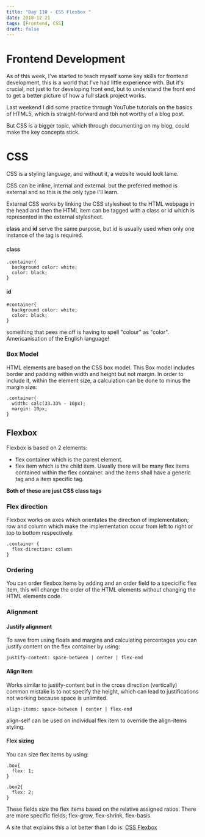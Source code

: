 ```yaml
---
title: "Day 110 - CSS Flexbox "
date: 2018-12-21
tags: [Frontend, CSS]
draft: false
---
```

# Frontend Development

As of this week, I've started to teach myself some key skills for frontend development, this is a world that I've had little experience with. But it's crucial, not just to for developing front end, but to understand the front end to get a better picture of how a full stack project works.

Last weekend I did some practice through YouTube tutorials on the basics of HTML5, which is straight-forward and tbh not worthy of a blog post.

But CSS is a bigger topic, which through documenting on my blog, could make the key concepts stick.

# CSS

CSS is a styling language, and without it, a website would look lame.

CSS can be inline, internal and external. but the preferred method is external and so this is the only type I'll learn.

External CSS works by linking the CSS stylesheet to the HTML webpage in the head and then the HTML item can be tagged with a class or id which is represented in the external stylesheet.

**class** and **id** serve the same purpose, but id is usually used when only one instance of the tag is required.

#### class

```
.container{
  background color: white;
  color: black;
}
```

#### id

```
#container{
  background color: white;
  color: black;
}
```

something that pees me off is having to spell "colour" as "color".  Americanisation of the English language!

### Box Model

HTML elements are based on the CSS box model. This Box model includes border and padding within width and height but not margin.
In order to include it, within the element size, a calculation can be done to minus the margin size:

```
.container{
  width: calc(33.33% - 10px);
  margin: 10px;
}
```

## Flexbox

Flexbox is based on 2 elements:

- flex container which is the parent element.
- flex item which is the child item. Usually there will be many flex items contained within the flex container. and the items shall have a generic tag and a item specific tag.

**Both of these are just CSS class tags**

### Flex direction
Flexbox works on axes which orientates the direction of implementation; row and column which make the implementation occur from left to right or top to bottom respectively.

```
.container {
  flex-direction: column
}
```

### Ordering

You can order flexbox items by adding and an order field to a specicific flex item, this will change the order of the HTML elements without changing the HTML elements code.

### Alignment

#### Justify alignment

To save from using floats and margins and calculating percentages you can justify content on the flex container by using:
```
justify-content: space-between | center | flex-end
```

#### Align item
Works similar to justify-content but in the cross direction (vertically)
common mistake is to not specify the height, which can lead to justifications not working because space is unlimited.
```
align-items: space-between | center | flex-end
```
align-self can be used on individual flex item to override the align-items styling.

#### Flex sizing

You can size flex items by using:
```
.box{
  flex: 1;
}

.box2{
  flex: 2;
}
```
These fields size the flex items based on the relative assigned ratios.
There are more specific fields; flex-grow, flex-shrink, flex-basis.

A site that explains this a lot better than I do is:
[CSS Flexbox](https://css-tricks.com/snippets/css/a-guide-to-flexbox/)
